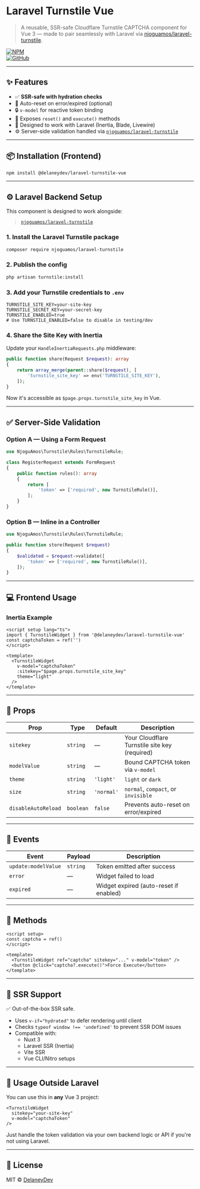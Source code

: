 # Laravel Turnstile Vue

> A reusable, SSR-safe Cloudflare Turnstile CAPTCHA component for Vue 3 — made to pair seamlessly with Laravel via [njoguamos/laravel-turnstile](https://github.com/njoguamos/laravel-turnstile).

[![NPM](https://img.shields.io/npm/v/@delaneydev/laravel-turnstile-vue.svg)](https://www.npmjs.com/package/@delaneydev/laravel-turnstile-vue)  
[![GitHub](https://img.shields.io/github/stars/DelaneyDev/laravel-turnstile-vue.svg?style=social)](https://github.com/DelaneyDev/laravel-turnstile-vue)

---

## ✨ Features

- ✅ **SSR-safe with hydration checks**
- 🔁 Auto-reset on error/expired (optional)
- 🔒 `v-model` for reactive token binding
- 🧩 Exposes `reset()` and `execute()` methods
- 🧠 Designed to work with Laravel (Inertia, Blade, Livewire)
- ⚙️ Server-side validation handled via [`njoguamos/laravel-turnstile`](https://github.com/njoguamos/laravel-turnstile)

---

## 📦 Installation (Frontend)

```bash
npm install @delaneydev/laravel-turnstile-vue
```

---

## ⚙️ Laravel Backend Setup

This component is designed to work alongside:

> [`njoguamos/laravel-turnstile`](https://github.com/njoguamos/laravel-turnstile)

### 1. Install the Laravel Turnstile package

```bash
composer require njoguamos/laravel-turnstile
```

### 2. Publish the config

```bash
php artisan turnstile:install
```

### 3. Add your Turnstile credentials to `.env`

```env
TURNSTILE_SITE_KEY=your-site-key
TURNSTILE_SECRET_KEY=your-secret-key
TURNSTILE_ENABLED=true
# Use TURNSTILE_ENABLED=false to disable in testing/dev
```

### 4. Share the Site Key with Inertia

Update your `HandleInertiaRequests.php` middleware:

```php
public function share(Request $request): array
{
    return array_merge(parent::share($request), [
        'turnstile_site_key' => env('TURNSTILE_SITE_KEY'),
    ]);
}
```

Now it's accessible as `$page.props.turnstile_site_key` in Vue.

---

## ✅ Server-Side Validation

### Option A — Using a Form Request

```php
use NjoguAmos\Turnstile\Rules\TurnstileRule;

class RegisterRequest extends FormRequest
{
    public function rules(): array
    {
        return [
            'token' => ['required', new TurnstileRule()],
        ];
    }
}
```

### Option B — Inline in a Controller

```php
use NjoguAmos\Turnstile\Rules\TurnstileRule;

public function store(Request $request)
{
    $validated = $request->validate([
        'token' => ['required', new TurnstileRule()],
    ]);
}
```

---

## 💻 Frontend Usage

### Inertia Example

```vue
<script setup lang="ts">
import { TurnstileWidget } from '@delaneydev/laravel-turnstile-vue'
const captchaToken = ref('')
</script>

<template>
  <TurnstileWidget
    v-model="captchaToken"
    :sitekey="$page.props.turnstile_site_key"
    theme="light"
  />
</template>
```

---

## 🔐 Props

| Prop               | Type      | Default   | Description |
|--------------------|-----------|-----------|-------------|
| `sitekey`          | `string`  | —         | Your Cloudflare Turnstile site key (required) |
| `modelValue`       | `string`  | —         | Bound CAPTCHA token via `v-model` |
| `theme`            | `string`  | `'light'` | `light` or `dark` |
| `size`             | `string`  | `'normal'`| `normal`, `compact`, or `invisible` |
| `disableAutoReload`| `boolean` | `false`   | Prevents auto-reset on error/expired |

---

## 🎯 Events

| Event              | Payload   | Description                          |
|--------------------|-----------|--------------------------------------|
| `update:modelValue`| `string`  | Token emitted after success          |
| `error`            | —         | Widget failed to load                |
| `expired`          | —         | Widget expired (auto-reset if enabled) |

---

## 🔧 Methods

```vue
<script setup>
const captcha = ref()
</script>

<template>
  <TurnstileWidget ref="captcha" sitekey="..." v-model="token" />
  <button @click="captcha?.execute()">Force Execute</button>
</template>
```

---

## 🧠 SSR Support

✅ Out-of-the-box SSR safe.

- Uses `v-if="hydrated"` to defer rendering until client
- Checks `typeof window !== 'undefined'` to prevent SSR DOM issues
- Compatible with:
  - Nuxt 3
  - Laravel SSR (Inertia)
  - Vite SSR
  - Vue CLI/Nitro setups

---

## 🧪 Usage Outside Laravel

You can use this in **any** Vue 3 project:

```vue
<TurnstileWidget
  sitekey="your-site-key"
  v-model="captchaToken"
/>
```

Just handle the token validation via your own backend logic or API if you're not using Laravel.

---

## 🔖 License

MIT © [DelaneyDev](https://github.com/DelaneyDev)
